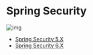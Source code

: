 # Spring Security

![img](https://cdn.jsdelivr.net/gh/letengzz/Two-C@main/img/Java/202304020150828.jpeg)

- [Spring Security 5.X](v5/README.md)
- [Spring Security 6.X](v6/README.md)